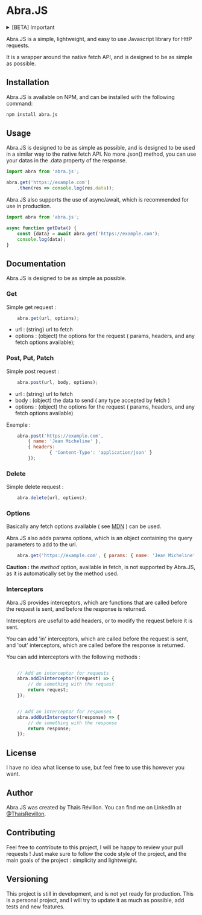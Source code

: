 # Abra.JS

<details>
    <summary>[BETA] Important</summary>

<i>This library is still in development, and should not be used in production. </i>
<p>Feel free to help me improve it ! You can contact me at <a href="mailto:thais.r@live.fr">thais.r@live.fr</a> </p>

</details>

Abra.JS is a simple, lightweight, and easy to use Javascript library for HttP requests.

It is a wrapper around the native fetch API, and is designed to be as simple as possible.

## Installation

Abra.JS is available on NPM, and can be installed with the following command:

```bash
npm install abra.js
```

## Usage

Abra.JS is designed to be as simple as possible, and is designed to be used in a similar way to the native fetch API.
No more .json() method, you can use your datas in the .data property of the response.

```js
import abra from 'abra.js';

abra.get('https://example.com')
    .then(res => console.log(res.data));
```

Abra.JS also supports the use of async/await, which is recommended for use in production.

```js
import abra from 'abra.js';

async function getData() {
    const {data} = await abra.get('https://example.com');
    console.log(data);
}
```

## Documentation

Abra.JS is designed to be as simple as possible.

### Get

Simple get request :

```js
    abra.get(url, options);
```

- url : (string) url to fetch
- options : (object) the options for the request ( params, headers, and any fetch options available);

### Post, Put, Patch

Simple post request :

```js
    abra.post(url, body, options);
```

- url : (string) url to fetch
- body : (object) the data to send ( any type accepted by fetch )
- options : (object) the options for the request ( params, headers, and any fetch options available)

Exemple : 

```js
    abra.post('https://example.com', 
        { name: 'Jean Micheline' }, 
        { headers: 
                { 'Content-Type': 'application/json' } 
        });
```

### Delete

Simple delete request :

```js
    abra.delete(url, options);
```


### Options

Basically any fetch options available ( see [MDN](https://developer.mozilla.org/en-US/docs/Web/API/WindowOrWorkerGlobalScope/fetch) ) can be used.

Abra.JS also adds params options, which is an object containing the query parameters to add to the url.

```js
    abra.get('https://example.com', { params: { name: 'Jean Micheline' } });
```

**Caution :** the _method_ option, available in fetch, is not supported by Abra.JS, as it is automatically set by the method used.


### Interceptors

Abra.JS provides interceptors, which are functions that are called before the request is sent, and before the response is returned.

Interceptors are useful to add headers, or to modify the request before it is sent.

You can add 'in' interceptors, which are called before the request is sent, and 'out' interceptors, which are called before the response is returned.

You can add interceptors with the following methods :

```js

    // Add an interceptor for requests
    abra.addInInterceptor((request) => {
        // do something with the request
        return request;
    });


    // Add an interceptor for responses
    abra.addOutInterceptor((response) => {
        // do something with the response
        return response;
    });

```


## License

I have no idea what license to use, but feel free to use this however you want.

## Author

Abra.JS was created by Thaïs Révillon. 
You can find me on LinkedIn at [@ThaisRevillon](https://www.linkedin.com/in/tha%C3%AFs-r%C3%A9villon-66a41717a/).

## Contributing

Feel free to contribute to this project, I will be happy to review your pull requests !
Just make sure to follow the code style of the project, and the main goals of the project : simplicity and lightweight.

## Versioning

This project is still in development, and is not yet ready for production.
This is a personal project, and I will try to update it as much as possible, add tests and new features.

